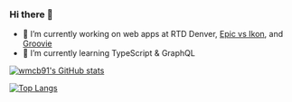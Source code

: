 ### Hi there 👋

<!--
**wmcb91/wmcb91** is a ✨ _special_ ✨ repository because its `README.md` (this file) appears on your GitHub profile.

Here are some ideas to get you started:


- 🌱 I’m currently learning 
- 👯 I’m looking to collaborate on ...
- 🤔 I’m looking for help with ...
- 💬 Ask me about ...
- 📫 How to reach me: ...
- 😄 Pronouns: ...
- ⚡ Fun fact: ...
-->

- 🔭 I’m currently working on web apps at RTD Denver, [Epic vs Ikon](https://epicorikon.com), and [Groovie](https://www.grooviemovieapp.com)
- 🌱 I’m currently learning TypeScript & GraphQL


[![wmcb91's GitHub stats](https://github-readme-stats.vercel.app/api?username=wmcb91&show_icons=true&count_private=true)](https://github.com/anuraghazra/github-readme-stats)

[![Top Langs](https://github-readme-stats.vercel.app/api/top-langs/?username=wmcb91&layout=compact)](https://github.com/anuraghazra/github-readme-stats)
